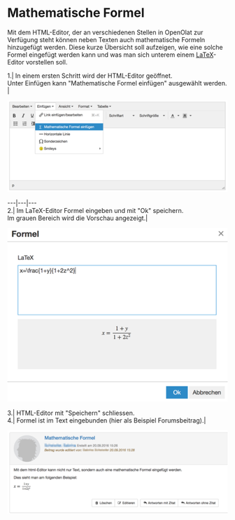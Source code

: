 # Mathematische Formel

Mit dem HTML-Editor, der an verschiedenen Stellen in OpenOlat zur Verfügung
steht können neben Texten auch mathematische Formeln hinzugefügt werden. Diese
kurze Übersicht soll aufzeigen, wie eine solche Formel eingefügt werden kann
und was man sich unterem einem
[LaTeX](https://de.wikipedia.org/wiki/LaTeX)-Editor vorstellen soll.

1.| In einem ersten Schritt wird der HTML-Editor geöffnet.  
Unter Einfügen kann "Mathematische Formel einfügen" ausgewählt werden. |

![](assets/math_formel1_DE.png)  
  
---|---|---  
2.| Im LaTeX-Editor Formel eingeben und mit "Ok" speichern.  
Im grauen Bereich wird die Vorschau angezeigt.|

![](assets/latexformel_DE.png)  
  
3.| HTML-Editor mit "Speichern" schliessen.  
4.| Formel ist im Text eingebunden (hier als Beispiel Forumsbeitrag).|

![](assets/latexformel_imtext_DE.png)

